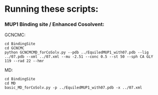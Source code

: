 
# Running these scripts:

### MUP1 Binding site / Enhanced Cosolvent:

GCNCMC:
```
cd BindingSite
cd GCNCMC
python GCNCMCMD_forCoSolv.py --pdb ../EquiledMUP1_with07.pdb --lig ../07.pdb --xml ../07.xml --mu -2.51 --conc 0.5 --st 50 --sph CA GLY 119 --rad 22 --hmr
```

MD:
```
cd BindingSite
cd MD
basic_MD_forCoSolv.py -p ../EquiledMUP1_with07.pdb -x ../07.xml
```